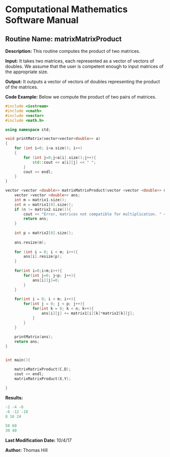 # Computational Mathematics Software Manual

## **Routine Name:** matrixMatrixProduct

**Description:** This routine computes the product of two matrices.  

**Input:**  It takes two matrices, each represented as a vector of vectors of doubles.
We assume that the user is competent enough to input matrices of the appropriate size.  

**Output:** It outputs a vector of vectors of doubles representing the product of the matrices. 

**Code Example:** Below we compute the product of two pairs of matrices.  

```C++
#include <iostream>
#include <cmath>
#include <vector>
#include <math.h>

using namespace std;

void printMatrix(vector<vector<double>> a)
{
    for (int i=0; i<a.size(); i++)
    {
        for (int j=0;j<a[i].size();j++){
            std::cout << a[i][j] << " ";
        }
        cout << endl;
    }
}

vector <vector <double>> matrixMatrixProduct(vector <vector <double>> matrix1, vector <vector <double>> matrix2){
    vector <vector <double>> ans; 
    int m = matrix1.size();
    int n = matrix1[0].size();
    if (n != matrix2.size()){
        cout << "Error, matrices not compatible for multiplication. " << endl;
        return ans; 
    }
    
    int p = matrix2[0].size();
    
    ans.resize(m);
    
    for (int i = 0; i < m; i++){
        ans[i].resize(p);
    }
    
    for(int i=0;i<m;i++){
        for(int j=0; j<p; j++){
            ans[i][j]=0;
        }
    }
            
    for(int i = 0; i < m; i++){
        for(int j = 0; j < p; j++){
            for(int k = 0; k < n; k++){
                ans[i][j] += matrix1[i][k]*matrix2[k][j];
            }
        }
    }
    
    printMatrix(ans);
    return ans;
}


int main(){

    matrixMatrixProduct(C,D);
    cout << endl; 
    matrixMatrixProduct(X,Y);
    
}
```

**Results:** 
```C++
-2 -4 -6 
-6 -12 -18 
8 16 24 

50 60 
30 40 
```

**Last Modification Date:** 10/4/17

**Author:** Thomas Hill
